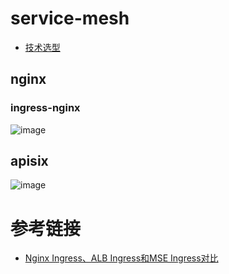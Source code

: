 # service-mesh

- [技术选型](./技术选型.md)

## nginx

### ingress-nginx

![image](https://github.com/user-attachments/assets/9d29d1fa-5315-4afc-a340-8a85b312b4b6)


## apisix

![image](https://github.com/user-attachments/assets/4b37d6a1-8b68-408a-9fde-2944e4f8a37c)

# 参考链接

- [Nginx Ingress、ALB Ingress和MSE Ingress对比](https://help.aliyun.com/zh/ack/ack-managed-and-ack-dedicated/user-guide/comparison-among-nginx-ingresses-alb-ingresses-and-mse-ingresses-1?spm=a2c4g.11186623.0.0.2b571a01qX91wa)

